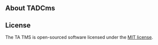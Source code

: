 ## About TADCms



## License

The TA TMS is open-sourced software licensed under the [MIT license](https://opensource.org/licenses/MIT).
